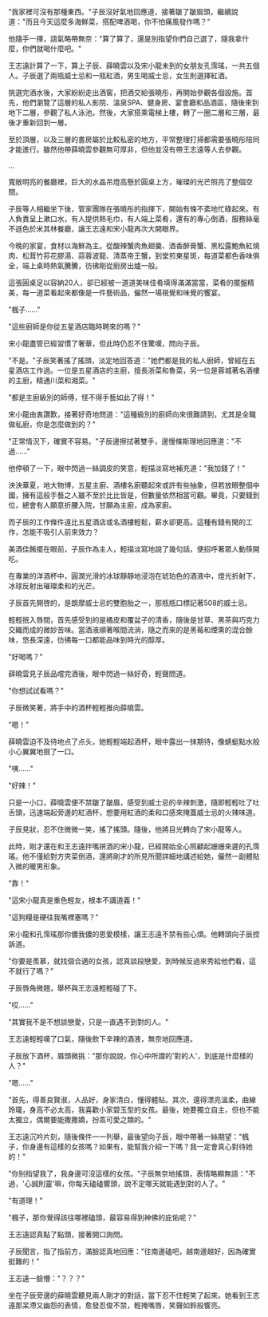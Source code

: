 "我家裡可沒有那種東西。"子辰沒好氣地回應道，接著皺了皺眉頭，繼續說道："而且今天這麼多海鮮菜，搭配啤酒喝，你不怕痛風發作嗎？"

他隨手一揮，語氣略帶無奈："算了算了，還是別指望你們自己選了，隨我拿什麼，你們就喝什麼吧。"

王志遠計算了一下，算上子辰、薛曉雲以及宋小龍未到的女朋友孔霈瑤，一共五個人。子辰選了兩瓶威士忌和一瓶紅酒，男生喝威士忌，女生則選擇紅酒。

挑選完酒水後，大家紛紛走出酒窖，把酒交給張曉彤，再開始參觀各個設施。首先，他們瀏覽了這層的私人影院、溫泉SPA、健身房、宴會廳和品酒區，隨後來到地下二層，參觀了私人泳池。然後，大家搭乘電梯上樓，轉了一圈二層和三層，最後才重新回到一層。

至於頂層，以及三層的書房屬於比較私密的地方，平常整理打掃都需要張曉彤陪同才能進行。雖然他帶薛曉雲參觀無可厚非，但他並沒有帶王志遠等人去參觀。

...

寬敞明亮的餐廳裡，巨大的水晶吊燈高懸於圓桌上方，璀璨的光芒照亮了整個空間。

子辰等人相繼坐下後，管家團隊在張曉彤的指揮下，開始有條不紊地忙碌起來。有人負責呈上漱口水，有人提供熱毛巾，有人端上菜肴，還有的專心倒酒，服務絲毫不遜色於米其林餐廳，讓王志遠和宋小龍再次大開眼界。

今晚的家宴，食材以海鮮為主。從酸辣蟹肉魚翅羹、酒香醉膏蟹、黑松露鮑魚紅燒肉、松茸竹荪花膠湯、蒜蓉波龍、清蒸帝王蟹，到堂煎東星斑，每道菜都色香味俱全，端上桌時熱氣騰騰，彷彿剛從廚房出爐一般。

這張圓桌足以容納20人，卻已經被一道道美味佳肴填得滿滿當當，菜肴的擺盤精美，每一道菜看起來都像是一件藝術品，儼然一場視覺和味覺的饗宴。

"楓子……"

"這些廚師是你從五星酒店臨時聘來的嗎？"

宋小龍盡管已經習慣了奢華，但此時仍忍不住驚嘆，問向子辰。

"不是。"子辰笑著搖了搖頭，淡定地回答道："她們都是我的私人廚師，曾經在五星酒店工作過。一位是五星酒店的主廚，擅長浙菜和魯菜，另一位是蓉城著名酒樓的主廚，精通川菜和湘菜。"

"都是主廚級別的師傅，怪不得手藝如此了得！"

宋小龍由衷讚歎，接著好奇地問道："這種級別的廚師向來很難請到，尤其是全職做私廚，你是怎麼做到的？"

"正常情況下，確實不容易。"子辰邊擦拭著雙手，邊慢條斯理地回應道："不過……"

他停頓了一下，眼中閃過一絲調皮的笑意，輕描淡寫地補充道："我加錢了！"

泱泱華夏，地大物博，五星主廚、酒樓名廚聽起來或許有些抽象，但若放眼整個中國，擁有這般手藝之人雖不至於比比皆是，但數量依然相當可觀。畢竟，只要錢到位，總會有人願意折腰入院，甘願為主廚，成為家廚。

而子辰的工作條件遠比五星酒店或名酒樓輕鬆，薪水卻更高。這種有錢有閑的工作，怎能不吸引人前來效力？

美酒佳餚擺在眼前，子辰作為主人，輕描淡寫地說了幾句話，便招呼著眾人動筷開吃。

在專業的洋酒杯中，圓潤光滑的冰球靜靜地浸泡在琥珀色的酒液中，燈光折射下，冰球反射出璀璨柔和的光芒。

子辰首先開啓的，是朗摩威士忌的雙胞胎之一，那瓶瓶口標記著508的威士忌。

輕輕抿入唇間，首先感受到的是橘皮和覆盆子的清香，隨後是甘草、黑茶與巧克力交織而成的微妙苦味。當酒液順著喉間流淌，隨之而來的是黑莓和煙熏的混合餘味，悠長深遠，彷彿每一口都能品味到時光的醇厚。

"好喝嗎？"

薛曉雲見子辰品嚐完酒後，眼中閃過一絲好奇，輕聲問道。

"你想試試看嗎？"

子辰微笑著，將手中的酒杯輕輕推向薛曉雲。

"嗯！"

薛曉雲迫不及待地点了点头，她輕輕端起酒杯，眼中露出一抹期待，像蜻蜓點水般小心翼翼地抿了一口。

"咦……"

"好辣！"

只是一小口，薛曉雲便不禁皺了皺眉，感受到威士忌的辛辣刺激，隨即輕輕吐了吐舌頭，迅速端起旁邊的紅酒杯，想要用紅酒的柔和口感來掩蓋威士忌的火辣味道。

子辰見狀，忍不住微微一笑，搖了搖頭。隨後，他將目光轉向了宋小龍等人。

此時，剛才還在和王志遠拌嘴拼酒的宋小龍，已經開始全心照顧起姗姗來遲的孔霈瑤。他不僅給對方夾菜倒酒，還將剛才的所見所聞詳細地講述給她，儼然一副體貼入微的暖男形象。

"靠！"

"這宋小龍真是重色輕友，根本不講道義！"

"這狗糧是硬往我嘴裡塞嗎？"

宋小龍和孔霈瑤那你儂我儂的恩愛模樣，讓王志遠不禁有些心煩。他轉頭向子辰控訴道。

"你要是羨慕，就找個合適的女孩，認真談段戀愛，到時候反過來秀給他們看，這不就行了嗎？"

子辰唇角微翹，舉杯與王志遠輕輕碰了下。

"哎……"

"其實我不是不想談戀愛，只是一直遇不到對的人。"

王志遠輕輕嘆了口氣，隨後飲下辛辣的酒液，無奈地回應道。

子辰放下酒杯，眉頭微挑："那你說說，你心中所謂的'對的人'，到底是什麼樣的人？"

"嗯……"

"首先，得善良賢淑，人品好，身家清白，懂得體貼。其次，還得漂亮溫柔，曲線玲瓏，身高不必太高，我喜歡小家碧玉型的女孩。最後，她要獨立自主，但也不能太獨立，偶爾要能撒撒嬌，扮乖可愛之類的。"

王志遠沉吟片刻，隨後條件一一列舉，最後望向子辰，眼中帶著一絲期望："楓子，你身邊有這樣的女孩嗎？如果有，能幫我介紹一下嗎？我一定會真心對待她的！"

"你别指望我了，我身邊可沒這樣的女孩。"子辰無奈地搖頭，表情略顯無語："不過，'心誠則靈'嘛，你每天磕磕響頭，說不定哪天就能遇到對的人了。"

"有道理！"

"楓子，那你覺得該往哪裡磕頭，最容易得到神佛的庇佑呢？"

王志遠認真點了點頭，接著開口詢問。

子辰聞言，指了指前方，滿臉認真地回應："往南邊磕吧，越南邊越好，因為確實挺難的！"

王志遠一臉懵："？？？"

坐在子辰旁邊的薛曉雲聽見兩人剛才的對話，當下忍不住輕笑了起來。她看到王志遠那呆滯又幽怨的表情，愈發忍俊不禁，輕掩嘴唇，笑聲如鈴般響亮。

